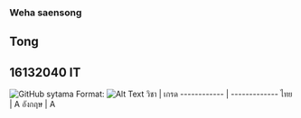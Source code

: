 ### Weha saensong
## Tong
## 16132040 IT
![GitHub sytama](/images/sytama.jpg)
Format: ![Alt Text](url)
วิชา | เกรด
------------ | -------------
ไทย | A
อังกฤษ | A